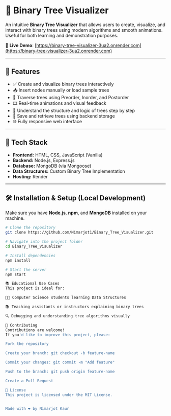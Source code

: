 # 🌳 Binary Tree Visualizer

An intuitive **Binary Tree Visualizer** that allows users to create, visualize, and interact with binary trees using modern algorithms and smooth animations. Useful for both learning and demonstration purposes.

🔗 **Live Demo**: [https://binary-tree-visualizer-3ua2.onrender.com](https://binary-tree-visualizer-3ua2.onrender.com)

---

## 📌 Features

- ✅ Create and visualize binary trees interactively
- 📥 Insert nodes manually or load sample trees
- 🔁 Traverse trees using Preorder, Inorder, and Postorder
- 🎞️ Real-time animations and visual feedback
- 🧠 Understand the structure and logic of trees step by step
- 🧾 Save and retrieve trees using backend storage
- 🌐 Fully responsive web interface

---

## 🚀 Tech Stack

- **Frontend:** HTML, CSS, JavaScript (Vanilla)
- **Backend:** Node.js, Express.js
- **Database:** MongoDB (via Mongoose)
- **Data Structures:** Custom Binary Tree Implementation
- **Hosting:** Render

---


## 🛠️ Installation & Setup (Local Development)

Make sure you have **Node.js**, **npm**, and **MongoDB** installed on your machine.

```bash
# Clone the repository
git clone https://github.com/Nimarjot1/Binary_Tree_Visualizer.git

# Navigate into the project folder
cd Binary_Tree_Visualizer

# Install dependencies
npm install

# Start the server
npm start

📚 Educational Use Cases
This project is ideal for:

👨‍🎓 Computer Science students learning Data Structures

📚 Teaching assistants or instructors explaining binary trees

🔍 Debugging and understanding tree algorithms visually

🙌 Contributing
Contributions are welcome!
If you'd like to improve this project, please:

Fork the repository

Create your branch: git checkout -b feature-name

Commit your changes: git commit -m "Add feature"

Push to the branch: git push origin feature-name

Create a Pull Request

📃 License
This project is licensed under the MIT License.


Made with ❤️ by Nimarjot Kaur



